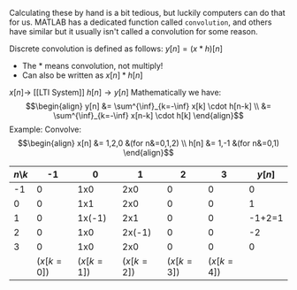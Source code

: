 Calculating these by hand is a bit tedious, but luckily computers can do that for us. MATLAB has a dedicated function called `convolution`, and others have similar but it usually isn't called a convolution for some reason.

Discrete convolution is defined as follows: $y[n] = (x*h)[n]$
- The $*$ means convolution, not multiply!
- Can also be written as $x[n]*h[n]$

$x[n] \rightarrow$ [[LTI System]] $h[n] \rightarrow y[n]$
Mathematically we have:
$$\begin{align}
	y[n] &= \sum^{\inf}_{k=-\inf} x[k] \cdot h[n-k] \\
	&= \sum^{\inf}_{k=-\inf} x[n-k] \cdot h[k]
\end{align}$$
Example: Convolve:
$$\begin{align}
	x[n] &= 1,2,0 &(for n&=0,1,2) \\
	h[n] &= 1,-1 &(for n&=0,1)
\end{align}$$

| $n$\\$k$ | -1         | 0          | 1          | 2          | 3          | $y[n]$ |
| -------- | ---------- | ---------- | ---------- | ---------- | ---------- | ------ |
| -1       | 0          | 1x0        | 2x0        | 0          | 0          | 0      |
| 0        | 0          | 1x1        | 2x0        | 0          | 0          | 1      |
| 1        | 0          | 1x(-1)     | 2x1        | 0          | 0          | -1+2=1 |
| 2        | 0          | 1x0        | 2x(-1)     | 0          | 0          | -2     |
| 3        | 0          | 1x0        | 2x0        | 0          | 0          | 0      |
|          | ($x[k=0]$) | ($x[k=1]$) | ($x[k=2]$) | ($x[k=3]$) | ($x[k=4]$) |        |
